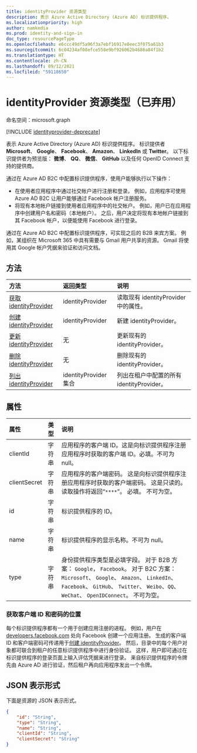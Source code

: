 ```yaml
---
title: identityProvider 资源类型
description: 表示 Azure Active Directory (Azure AD) 标识提供程序。
ms.localizationpriority: high
author: namkedia
ms.prod: identity-and-sign-in
doc_type: resourcePageType
ms.openlocfilehash: e6ccc49df5a96f3a7ebf16917e8eec3f075a61b3
ms.sourcegitcommit: 6c04234af08efce558e9bf926062b4686a84f1b2
ms.translationtype: HT
ms.contentlocale: zh-CN
ms.lasthandoff: 09/12/2021
ms.locfileid: "59118650"
---
```

# <a name="identityprovider-resource-type-deprecated"></a>identityProvider 资源类型（已弃用）
命名空间：microsoft.graph

[!INCLUDE [identityprovider-deprecate](../../includes/identityprovider-deprecate.md)]

表示 Azure Active Directory (Azure AD) 标识提供程序。 标识提供者 **Microsoft**、 **Google**、 **Facebook**、 **Amazon**、  **LinkedIn** 或 **Twitter**。 以下标识提供者为预览版： **微博**、 **QQ**、 **微信**、 **GitHub** 以及任何 OpenID Connect 支持的提供商。 

通过在 Azure AD B2C 中配置标识提供程序，使用户能够执行以下操作：

* 在使用者应用程序中通过社交帐户进行注册和登录。 例如，应用程序可使用 Azure AD B2C 让用户能够通过 Facebook 帐户注册服务。
* 将现有本地帐户链接到使用者应用程序中的社交帐户。 例如，用户已在应用程序中创建用户名和密码（本地帐户）。 之后，用户决定将现有本地帐户链接到其 Facebook 帐户，以便能使用 Facebook 进行登录。

通过在 Azure AD B2C 中配置标识提供程序，可实现之后的 B2B 来宾方案。 例如，某组织在 Microsoft 365 中具有需要与 Gmail 用户共享的资源。 Gmail 将使用其 Google 帐户凭据来验证和访问文档。

## <a name="methods"></a>方法

| 方法       | 返回类型  |说明|
|:---------------|:--------|:----------|
|[获取 identityProvider](../api/identityprovider-get.md) |identityProvider|读取现有 identityProvider 中的属性。|
|[创建 identityProvider](../api/identityprovider-post-identityproviders.md)|identityProvider|新建 identityProvider。|
|[更新 identityProvider](../api/identityprovider-update.md)|无|更新现有的 identityProvider。|
|[删除 identityProvider](../api/identityprovider-delete.md)|无|删除现有的 identityProvider。|
|[列出 identityProvider](../api/identityprovider-list.md)|identityProvider 集合|列出在租户中配置的所有 identityProvider。|

## <a name="properties"></a>属性

|属性|类型|说明|
|:---------------|:--------|:--------|
|clientId|字符串|应用程序的客户端 ID。这是向标识提供程序注册应用程序时获取的客户端 ID。必填。不可为 null。|
|clientSecret|字符串|应用程序的客户端密码。 这是向标识提供程序注册应用程序时获取的客户端密码。 这是只读的。 读取操作将返回“`****`”。  必填。 不可为空。|
|id|字符串|标识提供程序的 ID。|
|name|字符串|标识提供程序的显示名称。不可为 null。|
|type|字符串|身份提供程序类型是必填字段。 对于 B2B 方案： `Google`， `Facebook`。 对于 B2C 方案： `Microsoft`、 `Google`、 `Amazon`、 `LinkedIn`、 `Facebook`、 `GitHub`、 `Twitter`、 `Weibo`、`QQ`、 `WeChat`、 `OpenIDConnect`。 不可为空。|

### <a name="where-to-get-the-client-id-and-secret"></a>获取客户端 ID 和密码的位置

每个标识提供程序都有一个用于创建应用注册的进程。 例如，用户在 [developers.facebook.com](https://developers.facebook.com/) 处向 Facebook 创建一个应用注册。 生成的客户端 ID 和客户端密码可传递用于[创建 identityProvider](../api/identityprovider-post-identityproviders.md)。 然后，目录中的每个用户对象都可联合到租户的任意标识提供程序中进行身份验证。 这样，用户即可通过在标识提供程序的登录页面上输入评估凭据来进行登录。 来自标识提供程序的令牌先由 Azure AD 进行验证，然后租户再向应用程序发出一个令牌。

## <a name="json-representation"></a>JSON 表示形式

下面是资源的 JSON 表示形式。

<!-- {
  "blockType": "resource",
  "@odata.type": "microsoft.graph.identityProvider"
} -->

```json
{
    "id": "String",
    "type": "String",
    "name": "String",
    "clientId": "String",
    "clientSecret": "String"
}
```
